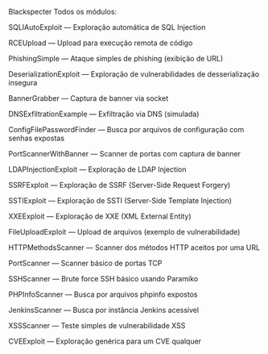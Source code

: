 Blackspecter
Todos os módulos:

SQLIAutoExploit — Exploração automática de SQL Injection

RCEUpload — Upload para execução remota de código

PhishingSimple — Ataque simples de phishing (exibição de URL)

DeserializationExploit — Exploração de vulnerabilidades de desserialização insegura

BannerGrabber — Captura de banner via socket

DNSExfiltrationExample — Exfiltração via DNS (simulada)

ConfigFilePasswordFinder — Busca por arquivos de configuração com senhas expostas

PortScannerWithBanner — Scanner de portas com captura de banner

LDAPInjectionExploit — Exploração de LDAP Injection

SSRFExploit — Exploração de SSRF (Server-Side Request Forgery)

SSTIExploit — Exploração de SSTI (Server-Side Template Injection)

XXEExploit — Exploração de XXE (XML External Entity)

FileUploadExploit — Upload de arquivos (exemplo de vulnerabilidade)

HTTPMethodsScanner — Scanner dos métodos HTTP aceitos por uma URL

PortScanner — Scanner básico de portas TCP

SSHScanner — Brute force SSH básico usando Paramiko

PHPInfoScanner — Busca por arquivos phpinfo expostos

JenkinsScanner — Busca por instância Jenkins acessível

XSSScanner — Teste simples de vulnerabilidade XSS

CVEExploit — Exploração genérica para um CVE qualquer 
